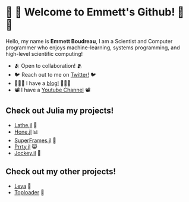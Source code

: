 # 🧬 🧮 Welcome to Emmett's Github! 🧮 🧬
Hello, my name is **Emmett Boudreau**, I am a Scientist and Computer programmer who enjoys machine-learning, systems programming, and high-level scientific computing!
- 🫂 Open to collaboration! 🫂
- 🐦 Reach out to me on [Twitter!](https://twitter.com/emmettboudgie) 🐦
- 👨🏾‍💻 I have a [blog!](http://medium.com/@emmettgb) 👨🏾‍💻
- 📽️ I have a [Youtube Channel](https://www.youtube.com/channel/UCruzXIngBV2dlgjX1_HZRzw) 📽️
## Check out Julia my projects!
- [Lathe.jl](github.com/ChifiSource/Lathe.jl) 🤖
- [Hone.jl](github.com/ChifiSource/Hone.jl) 📊
- [SuperFrames.jl](github.com/ChifiSource/SuperFrames.jl) 🦸
- [Prrty.jl](github.com/ChifiSource/Prrty.jl) 😸
- [Jockey.jl](github.com/ChifiSource/Jockey.jl) 🐎
## Check out my other projects!
- [Leya](https://github.com/emmettgb/Leya) 🦩
- [Toploader](https://github.com/emmettgb/TopLoader) 🍞
